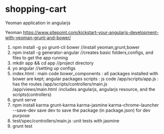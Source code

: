 # shopping-cart
Yeoman application in angularjs

Yeoman
 https://www.sitepoint.com/kickstart-your-angularjs-development-with-yeoman-grunt-and-bower/

1. npm install -g yo grunt-cli bower	//install yeoman,grunt,bower
2. npm install -g generator-angular	//creates basic folders,configs, and files to get the app running
3. mkdir app && cd app			//project directory
4. yo angular 				//setting up configs
5. index.html : main code
	bower_components : all packages installed with bower are kept; angular packages
	scripts : js code
	/app/scripts/app.js : has the routes
	/app/scripts/controllers/main.js	
	/app/views/main.html	:includes angularjs, angularjs resource, and the scripts(controllers)
6. grunt serve
7. npm install karma grunt-karma karma-jasmine karma-chrome-launcher --save-dev
	save dev to save the package (in package.json) for dev purpose
8. test/spec/controllers/main.js :unit tests with jasmine
9. grunt test
